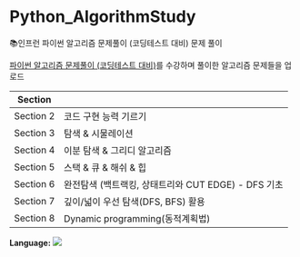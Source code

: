 # Python_AlgorithmStudy
📚인프런 파이썬 알고리즘 문제풀이 (코딩테스트 대비) 문제 풀이

[파이썬 알고리즘 문제풀이 (코딩테스트 대비)](https://www.inflearn.com/course/%ED%8C%8C%EC%9D%B4%EC%8D%AC-%EC%95%8C%EA%B3%A0%EB%A6%AC%EC%A6%98-%EB%AC%B8%EC%A0%9C%ED%92%80%EC%9D%B4-%EC%BD%94%EB%94%A9%ED%85%8C%EC%8A%A4%ED%8A%B8/dashboard)를 수강하며 풀이한 알고리즘 문제들을 업로드


Section||
---|---|
Section 2|코드 구현 능력 기르기|
Section 3|탐색 & 시물레이션|
Section 4|이분 탐색 & 그리디 알고리즘|
Section 5|스택 & 큐 & 해쉬 & 힙|
Section 6|완전탐색 (백트랙킹, 상태트리와 CUT EDGE) - DFS 기초|
Section 7|깊이/넓이 우선 탐색(DFS, BFS) 활용|
Section 8|Dynamic programming(동적계획법)|

<p>
  <b>Language:</b>
<img src="https://img.shields.io/badge/-Python-3776AB?style=flat-square&logo=python&logoColor=white"/>
</p>
